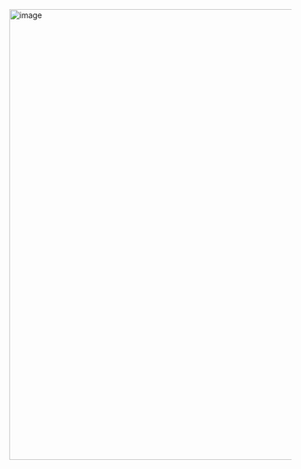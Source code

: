 <img width="804" alt="image" src="https://github.com/MaryiaBabinskaya/Programming-UJ/assets/94359114/969720f1-a575-4374-9dd4-405907ffc1ae">
